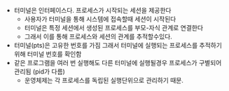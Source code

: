 - 터미널은 인터페이스다. 프로세스가 시작되는 세션을 제공한다
	- 사용자가 터미널을 통해 시스템에 접속할때 세션이 시작된다
	- 터미널은 특정 세션에서 생성된 프로세스를 부모-자식 관계로 연결한다 
	- 그래서 이를 통해 프로세스와 세션의 관계를 추적할수있다.
- 터미널(pts)은 고유한 번호를 가짐
	그래서 터미널에 실행되는 프로세스를 추적하기 위해 터미널 번호를 확인함
-  같은 프로그램을 여러 번 실행해도 다른 터미널에 실행될경우 프로세스가 구별되어 관리됨 (pid가 다름)
	- 운영체제는 각 프로세스를 독립된 실행단위으로 관리하기 때문.
